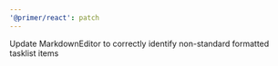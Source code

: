 ```yaml
---
'@primer/react': patch
---
```


Update MarkdownEditor to correctly identify non-standard formatted tasklist items
